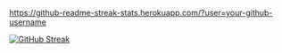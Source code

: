 


https://github-readme-streak-stats.herokuapp.com/?user=your-github-username


[![GitHub Streak](http://github-readme-streak-stats.herokuapp.com?user=your-github-username&theme=dark&background=000000)](https://git.io/streak-stats)
